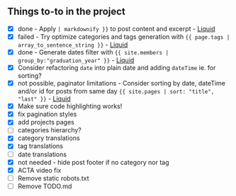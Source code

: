 ## Things to-to in the project

- [x] done - Apply `| markdownify }}` to post content and excerpt - [Liquid](https://jekyllrb.com/docs/liquid/filters/)
- [x] failed - Try optimize categories and tags generation with `{{ page.tags | array_to_sentence_string }}` - [Liquid](https://jekyllrb.com/docs/liquid/filters/)
- [x] done - Generate dates filter with `{{ site.members | group_by:"graduation_year" }}` - [Liquid](https://jekyllrb.com/docs/liquid/filters/)
- [x] Consider refactoring `date` into plain date and adding `dateTime` ie. for sorting?
- [x] not possible, paginator limitations - Consider sorting by date, dateTime and/or id for posts from same day `{{ site.pages | sort: "title", "last" }}` - [Liquid](https://jekyllrb.com/docs/liquid/filters/)
- [x] Make sure code highlighting works!
- [x] fix pagination styles
- [x] add projects pages
- [ ] categories hierarchy?
- [x] category translations
- [x] tag translations
- [ ] date translations
- [x] not needed - hide post footer if no category nor tag
- [x] ACTA video fix
- [ ] Remove static robots.txt
- [ ] Remove TODO.md
